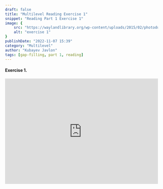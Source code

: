 ```yaml
---
draft: false
title: "Multilevel Reading Exercise 1"
snippet: "Reading Part 1 Exercise 1"
image: {
    src: "https://waylandlibrary.org/wp-content/uploads/2015/02/photodune-8354538-cute-student-reading-a-book-m.jpg",
    alt: "exercise 1"
}
publishDate: "2022-11-07 15:39"
category: "Multilevel"
author: "Kubayev Javlon"
tags: [gap-filling, part 1, reading]
---
```



#### Exercise 1.
<iframe src="https://xirurgabdukarim.uz/wp-admin/admin-ajax.php?action=h5p_embed&id=3" width="100%" height="347" frameborder="0" allowfullscreen="allowfullscreen" title="Exercise 1"></iframe><script src="https://xirurgabdukarim.uz/wp-content/plugins/h5p/h5p-php-library/js/h5p-resizer.js" charset="UTF-8"></script>